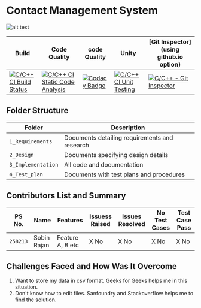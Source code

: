 # Contact Management System

![alt text](https://www.mailrail.net/images/contact-management-img.png)


Build | Code Quality | code Quality | Unity | [Git Inspector](using github.io option)
------|----------|-----------|-------|--------------
[![C/C++ CI Build Status](https://github.com/sobinrajan1999/Mini_Project_Contact_Management_System/actions/workflows/c-cpp.yml/badge.svg)](https://github.com/sobinrajan1999/Mini_Project_Contact_Management_System/actions/workflows/c-cpp.yml) | [![C/C++ CI Static Code Analysis](https://github.com/sobinrajan1999/Mini_Project_Contact_Management_System/actions/workflows/c-cpp_static_code_analysis.yml/badge.svg)](https://github.com/sobinrajan1999/Mini_Project_Contact_Management_System/actions/workflows/c-cpp_static_code_analysis.yml) |[![Codacy Badge](https://app.codacy.com/project/badge/Grade/2c40be85fb244339b32a2165b450380d)](https://www.codacy.com/gh/sobinrajan1999/Mini_Project_Contact_Management_System/dashboard?utm_source=github.com&amp;utm_medium=referral&amp;utm_content=sobinrajan1999/Mini_Project_Contact_Management_System&amp;utm_campaign=Badge_Grade) | [![C/C++ CI Unit Testing](https://github.com/sobinrajan1999/Mini_Project_Contact_Management_System/actions/workflows/c-cpp%20Unity.yml/badge.svg)](https://github.com/sobinrajan1999/Mini_Project_Contact_Management_System/actions/workflows/c-cpp%20Unity.yml)| [![C/C++ - Git Inspector](https://github.com/sobinrajan1999/Mini_Project_Contact_Management_System/actions/workflows/c-cpp_git_inspector.yml/badge.svg)](https://github.com/sobinrajan1999/Mini_Project_Contact_Management_System/actions/workflows/c-cpp_git_inspector.yml)


## Folder Structure
Folder             | Description
-------------------| -----------------------------------------
`1_Requirements`   | Documents detailing requirements and research
`2_Design`         | Documents specifying design details
`3_Implementation` | All code and documentation
`4_Test_plan`      | Documents with test plans and procedures

## Contributors List and Summary

PS No. |  Name   |    Features    | Issuess Raised |Issues Resolved|No Test Cases|Test Case Pass
-------|---------|----------------|----------------|---------------|-------------|--------------
`258213` | Sobin Rajan  | Feature A, B etc    | X No     | X No   |X No   |X No          

## Challenges Faced and How Was It Overcome

1. Want to store my data in csv format. Geeks for Geeks helps me in this situation.
2. Don't know how to edit files. Sanfoundry and Stackoverflow helps me to find the solution.

